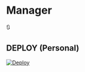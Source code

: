 # Manager
🔃

## DEPLOY (Personal)
[![Deploy](https://www.herokucdn.com/deploy/button.svg)](https://heroku.com/deploy?template=https://github.com/sipakisking/Manager.git)
